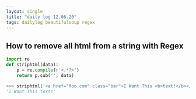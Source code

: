 ```yaml
---
layout: single
title: "daily log 12.06.20"
tags: dailylog beautifulsoup regex
--- 
```



## How to remove all html from a string with Regex

```python
import re
def striphtml(data):
    p = re.compile(r'<.*?>')
    return p.sub('', data)

>>> striphtml('<a href="foo.com" class="bar">I Want This <b>text!</b></a>')
'I Want This text!'
```